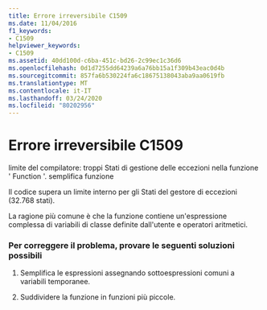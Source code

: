 ```yaml
---
title: Errore irreversibile C1509
ms.date: 11/04/2016
f1_keywords:
- C1509
helpviewer_keywords:
- C1509
ms.assetid: 40dd100d-c6ba-451c-bd26-2c99ec1c36d6
ms.openlocfilehash: 0d1d7255dd64239a6a76bb15a1f309b43eac0d4b
ms.sourcegitcommit: 857fa6b530224fa6c18675138043aba9aa0619fb
ms.translationtype: MT
ms.contentlocale: it-IT
ms.lasthandoff: 03/24/2020
ms.locfileid: "80202956"
---
```

# <a name="fatal-error-c1509"></a>Errore irreversibile C1509

limite del compilatore: troppi Stati di gestione delle eccezioni nella funzione ' Function '. semplifica funzione

Il codice supera un limite interno per gli Stati del gestore di eccezioni (32.768 stati).

La ragione più comune è che la funzione contiene un'espressione complessa di variabili di classe definite dall'utente e operatori aritmetici.

### <a name="to-fix-by-using-the-following-possible-solutions"></a>Per correggere il problema, provare le seguenti soluzioni possibili

1. Semplifica le espressioni assegnando sottoespressioni comuni a variabili temporanee.

1. Suddividere la funzione in funzioni più piccole.
